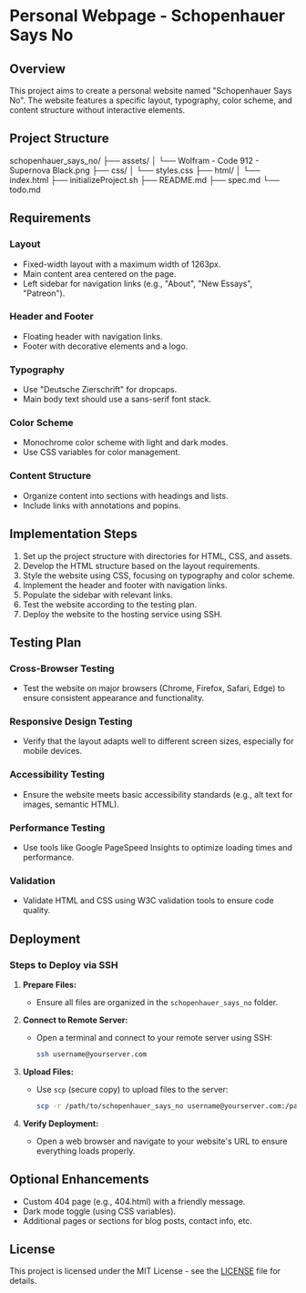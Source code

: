 # Personal Webpage - Schopenhauer Says No

## Overview

This project aims to create a personal website named "Schopenhauer Says No". The website features a specific layout, typography, color scheme, and content structure without interactive elements.

## Project Structure

schopenhauer_says_no/ ├── assets/ │ └── Wolfram - Code 912 - Supernova Black.png ├── css/ │ └── styles.css ├── html/ │ └── index.html ├── initializeProject.sh ├── README.md ├── spec.md └── todo.md


## Requirements

### Layout
- Fixed-width layout with a maximum width of 1263px.
- Main content area centered on the page.
- Left sidebar for navigation links (e.g., "About", "New Essays", "Patreon").

### Header and Footer
- Floating header with navigation links.
- Footer with decorative elements and a logo.

### Typography
- Use "Deutsche Zierschrift" for dropcaps.
- Main body text should use a sans-serif font stack.

### Color Scheme
- Monochrome color scheme with light and dark modes.
- Use CSS variables for color management.

### Content Structure
- Organize content into sections with headings and lists.
- Include links with annotations and popins.

## Implementation Steps

1. Set up the project structure with directories for HTML, CSS, and assets.
2. Develop the HTML structure based on the layout requirements.
3. Style the website using CSS, focusing on typography and color scheme.
4. Implement the header and footer with navigation links.
5. Populate the sidebar with relevant links.
6. Test the website according to the testing plan.
7. Deploy the website to the hosting service using SSH.

## Testing Plan

### Cross-Browser Testing
- Test the website on major browsers (Chrome, Firefox, Safari, Edge) to ensure consistent appearance and functionality.

### Responsive Design Testing
- Verify that the layout adapts well to different screen sizes, especially for mobile devices.

### Accessibility Testing
- Ensure the website meets basic accessibility standards (e.g., alt text for images, semantic HTML).

### Performance Testing
- Use tools like Google PageSpeed Insights to optimize loading times and performance.

### Validation
- Validate HTML and CSS using W3C validation tools to ensure code quality.

## Deployment

### Steps to Deploy via SSH

1. **Prepare Files:**
   - Ensure all files are organized in the `schopenhauer_says_no` folder.

2. **Connect to Remote Server:**
   - Open a terminal and connect to your remote server using SSH:
     ```bash
     ssh username@yourserver.com
     ```

3. **Upload Files:**
   - Use `scp` (secure copy) to upload files to the server:
     ```bash
     scp -r /path/to/schopenhauer_says_no username@yourserver.com:/path/to/remote/directory
     ```

4. **Verify Deployment:**
   - Open a web browser and navigate to your website's URL to ensure everything loads properly.

## Optional Enhancements

- Custom 404 page (e.g., 404.html) with a friendly message.
- Dark mode toggle (using CSS variables).
- Additional pages or sections for blog posts, contact info, etc.

## License

This project is licensed under the MIT License - see the [LICENSE](http://_vscodecontentref_/7) file for details.